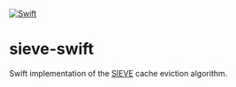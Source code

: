[![Swift](https://github.com/nixberg/sieve-swift/actions/workflows/swift.yaml/badge.svg)](
https://github.com/nixberg/sieve-swift/actions/workflows/swift.yaml)

# sieve-swift

Swift implementation of the [SIEVE](https://cachemon.github.io/SIEVE-website/) cache eviction algorithm.
